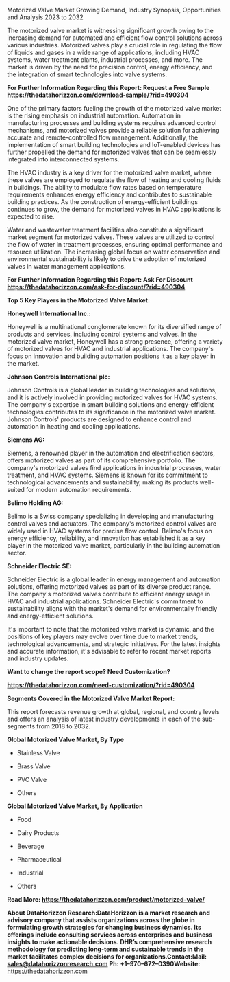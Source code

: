 Motorized Valve Market Growing Demand, Industry Synopsis, Opportunities
and Analysis 2023 to 2032

The motorized valve market is witnessing significant growth owing to the
increasing demand for automated and efficient flow control solutions
across various industries. Motorized valves play a crucial role in
regulating the flow of liquids and gases in a wide range of
applications, including HVAC systems, water treatment plants, industrial
processes, and more. The market is driven by the need for precision
control, energy efficiency, and the integration of smart technologies
into valve systems.

**For Further Information Regarding this Report: Request a Free Sample
<https://thedatahorizzon.com/download-sample/?rid=490304>**

One of the primary factors fueling the growth of the motorized valve
market is the rising emphasis on industrial automation. Automation in
manufacturing processes and building systems requires advanced control
mechanisms, and motorized valves provide a reliable solution for
achieving accurate and remote-controlled flow management. Additionally,
the implementation of smart building technologies and IoT-enabled
devices has further propelled the demand for motorized valves that can
be seamlessly integrated into interconnected systems.

The HVAC industry is a key driver for the motorized valve market, where
these valves are employed to regulate the flow of heating and cooling
fluids in buildings. The ability to modulate flow rates based on
temperature requirements enhances energy efficiency and contributes to
sustainable building practices. As the construction of energy-efficient
buildings continues to grow, the demand for motorized valves in HVAC
applications is expected to rise.

Water and wastewater treatment facilities also constitute a significant
market segment for motorized valves. These valves are utilized to
control the flow of water in treatment processes, ensuring optimal
performance and resource utilization. The increasing global focus on
water conservation and environmental sustainability is likely to drive
the adoption of motorized valves in water management applications.

**For Further Information Regarding this Report: Ask For Discount
<https://thedatahorizzon.com/ask-for-discount/?rid=490304>**

**Top 5 Key Players in the Motorized Valve Market:**

**Honeywell International Inc.:**

Honeywell is a multinational conglomerate known for its diversified
range of products and services, including control systems and valves. In
the motorized valve market, Honeywell has a strong presence, offering a
variety of motorized valves for HVAC and industrial applications. The
company's focus on innovation and building automation positions it as a
key player in the market.

**Johnson Controls International plc:**

Johnson Controls is a global leader in building technologies and
solutions, and it is actively involved in providing motorized valves for
HVAC systems. The company's expertise in smart building solutions and
energy-efficient technologies contributes to its significance in the
motorized valve market. Johnson Controls' products are designed to
enhance control and automation in heating and cooling applications.

**Siemens AG:**

Siemens, a renowned player in the automation and electrification
sectors, offers motorized valves as part of its comprehensive portfolio.
The company's motorized valves find applications in industrial
processes, water treatment, and HVAC systems. Siemens is known for its
commitment to technological advancements and sustainability, making its
products well-suited for modern automation requirements.

**Belimo Holding AG:**

Belimo is a Swiss company specializing in developing and manufacturing
control valves and actuators. The company's motorized control valves are
widely used in HVAC systems for precise flow control. Belimo's focus on
energy efficiency, reliability, and innovation has established it as a
key player in the motorized valve market, particularly in the building
automation sector.

**Schneider Electric SE:**

Schneider Electric is a global leader in energy management and
automation solutions, offering motorized valves as part of its diverse
product range. The company's motorized valves contribute to efficient
energy usage in HVAC and industrial applications. Schneider Electric's
commitment to sustainability aligns with the market's demand for
environmentally friendly and energy-efficient solutions.

It's important to note that the motorized valve market is dynamic, and
the positions of key players may evolve over time due to market trends,
technological advancements, and strategic initiatives. For the latest
insights and accurate information, it's advisable to refer to recent
market reports and industry updates.

**Want to change the report scope? Need Customization?**

**<https://thedatahorizzon.com/need-customization/?rid=490304>**

**Segments Covered in the Motorized Valve Market Report:**

This report forecasts revenue growth at global, regional, and country
levels and offers an analysis of latest industry developments in each of
the sub-segments from 2018 to 2032.

**Global Motorized Valve Market, By Type**

-   Stainless Valve

-   Brass Valve

-   PVC Valve

-   Others

**Global Motorized Valve Market, By Application**

-   Food

-   Dairy Products

-   Beverage

-   Pharmaceutical

-   Industrial

-   Others

**Read More: <https://thedatahorizzon.com/product/motorized-valve/>**

**About DataHorizzon Research:**DataHorizzon is a market research and
advisory company that assists organizations across the globe in
formulating growth strategies for changing business dynamics. Its
offerings include consulting services across enterprises and business
insights to make actionable decisions. DHR’s comprehensive research
methodology for predicting long-term and sustainable trends in the
market facilitates complex decisions for organizations.**Contact:Mail:**
<sales@datahorizzonresearch.com> **Ph:** +1–970–672–0390**Website:**
<https://thedatahorizzon.com>
